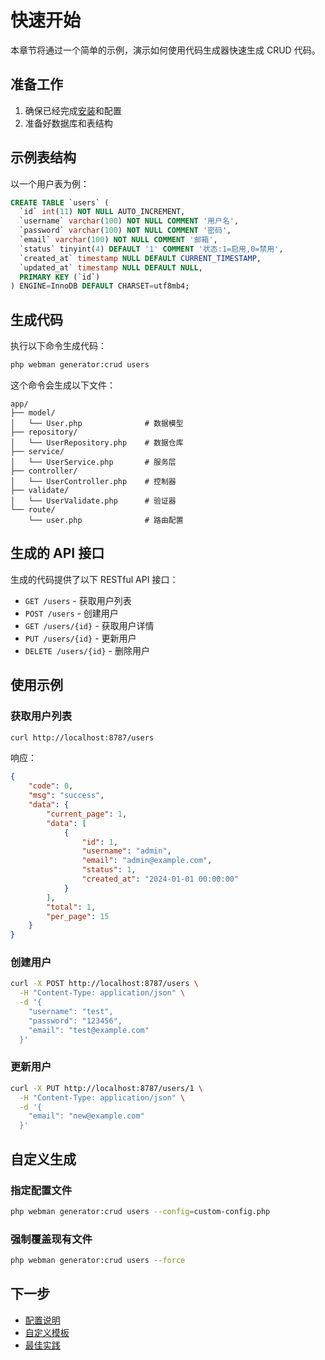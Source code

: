 # 快速开始

本章节将通过一个简单的示例，演示如何使用代码生成器快速生成 CRUD 代码。

## 准备工作

1. 确保已经完成[安装](installation.md)和配置
2. 准备好数据库和表结构

## 示例表结构

以一个用户表为例：

```sql
CREATE TABLE `users` (
  `id` int(11) NOT NULL AUTO_INCREMENT,
  `username` varchar(100) NOT NULL COMMENT '用户名',
  `password` varchar(100) NOT NULL COMMENT '密码',
  `email` varchar(100) NOT NULL COMMENT '邮箱',
  `status` tinyint(4) DEFAULT '1' COMMENT '状态:1=启用,0=禁用',
  `created_at` timestamp NULL DEFAULT CURRENT_TIMESTAMP,
  `updated_at` timestamp NULL DEFAULT NULL,
  PRIMARY KEY (`id`)
) ENGINE=InnoDB DEFAULT CHARSET=utf8mb4;
```

## 生成代码

执行以下命令生成代码：

```bash
php webman generator:crud users
```

这个命令会生成以下文件：

```
app/
├── model/
│   └── User.php              # 数据模型
├── repository/
│   └── UserRepository.php    # 数据仓库
├── service/
│   └── UserService.php       # 服务层
├── controller/
│   └── UserController.php    # 控制器
├── validate/
│   └── UserValidate.php      # 验证器
└── route/
    └── user.php              # 路由配置
```

## 生成的 API 接口

生成的代码提供了以下 RESTful API 接口：

- `GET /users` - 获取用户列表
- `POST /users` - 创建用户
- `GET /users/{id}` - 获取用户详情
- `PUT /users/{id}` - 更新用户
- `DELETE /users/{id}` - 删除用户

## 使用示例

### 获取用户列表

```bash
curl http://localhost:8787/users
```

响应：
```json
{
    "code": 0,
    "msg": "success",
    "data": {
        "current_page": 1,
        "data": [
            {
                "id": 1,
                "username": "admin",
                "email": "admin@example.com",
                "status": 1,
                "created_at": "2024-01-01 00:00:00"
            }
        ],
        "total": 1,
        "per_page": 15
    }
}
```

### 创建用户

```bash
curl -X POST http://localhost:8787/users \
  -H "Content-Type: application/json" \
  -d '{
    "username": "test",
    "password": "123456",
    "email": "test@example.com"
  }'
```

### 更新用户

```bash
curl -X PUT http://localhost:8787/users/1 \
  -H "Content-Type: application/json" \
  -d '{
    "email": "new@example.com"
  }'
```

## 自定义生成

### 指定配置文件

```bash
php webman generator:crud users --config=custom-config.php
```

### 强制覆盖现有文件

```bash
php webman generator:crud users --force
```

## 下一步

- [配置说明](configuration.md)
- [自定义模板](templates.md)
- [最佳实践](best-practices.md) 